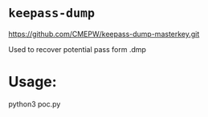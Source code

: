 # `keepass-dump`

https://github.com/CMEPW/keepass-dump-masterkey.git

Used to recover potential pass form .dmp

# Usage:

python3 poc.py <PathToDmp>